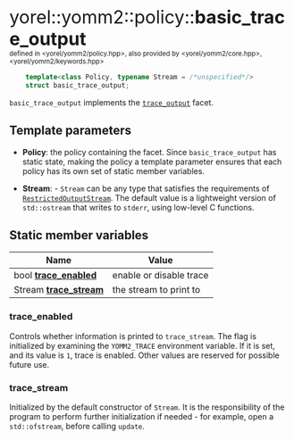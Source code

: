 <span style="font-size:xx-large;">yorel::yomm2::policy::<strong>**basic_trace_output**</strong></span><br/>
<sub>defined in <yorel/yomm2/policy.hpp>, also provided by <yorel/yomm2/core.hpp>, <yorel/yomm2/keywords.hpp></sub><br/>

```c++
    template<class Policy, typename Stream = /*unspecified*/>
    struct basic_trace_output;
```

`basic_trace_output` implements the [`trace_output`](/yomm2/reference/policy-trace_output.html) facet.

## Template parameters

* **Policy**: the policy containing the facet. Since `basic_trace_output` has
  static state, making the policy a template parameter ensures that each policy
  has its own set of static member variables.

* **Stream**: - `Stream` can be any type that satisfies the requirements of
  [`RestrictedOutputStream`](/yomm2/reference/RestrictedOutputStream.html). The default value is a lightweight version of
  `std::ostream` that writes to `stderr`, using low-level C functions.

## Static member variables

| Name                                     | Value                   |
| ---------------------------------------- | ----------------------- |
| bool [**trace_enabled**](#trace_enabled) | enable or disable trace |
| Stream [**trace_stream**](#trace_stream) | the stream to print to  |

### trace_enabled

Controls whether information is printed to `trace_stream`. The flag is
initialized by examining the `YOMM2_TRACE` environment variable. If it is set,
and its value is `1`, trace is enabled. Other values are reserved for possible
future use.

### trace_stream

Initialized by the default constructor of `Stream`. It is the responsibility of
the program to perform further initialization if needed - for example, open a
`std::ofstream`, before calling `update`.
